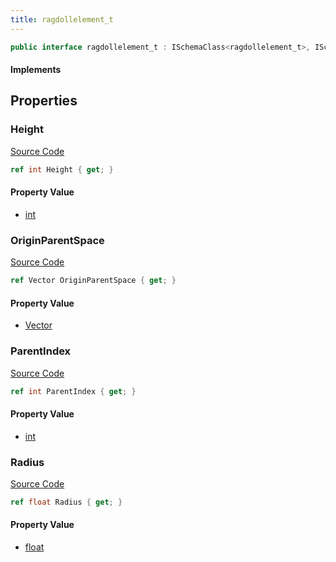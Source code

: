 ```yaml
---
title: ragdollelement_t
---
```


```csharp
public interface ragdollelement_t : ISchemaClass<ragdollelement_t>, ISchemaField, ISchemaClass, INativeHandle
```

#### Implements

## Properties

### Height

[Source Code](https://github.com/swiftly-solution/swiftlys2/blob/main/managed/src/SwiftlyS2.Generated/Schemas/Interfaces/ragdollelement_t.cs#L23)

```csharp
ref int Height { get; }
```

#### Property Value

- [int](https://learn.microsoft.com/dotnet/api/system.int32)

### OriginParentSpace

[Source Code](https://github.com/swiftly-solution/swiftlys2/blob/main/managed/src/SwiftlyS2.Generated/Schemas/Interfaces/ragdollelement_t.cs#L17)

```csharp
ref Vector OriginParentSpace { get; }
```

#### Property Value

- [Vector](/docs/api/shared/natives/vector)

### ParentIndex

[Source Code](https://github.com/swiftly-solution/swiftlys2/blob/main/managed/src/SwiftlyS2.Generated/Schemas/Interfaces/ragdollelement_t.cs#L19)

```csharp
ref int ParentIndex { get; }
```

#### Property Value

- [int](https://learn.microsoft.com/dotnet/api/system.int32)

### Radius

[Source Code](https://github.com/swiftly-solution/swiftlys2/blob/main/managed/src/SwiftlyS2.Generated/Schemas/Interfaces/ragdollelement_t.cs#L21)

```csharp
ref float Radius { get; }
```

#### Property Value

- [float](https://learn.microsoft.com/dotnet/api/system.single)

